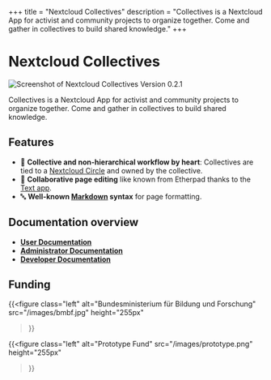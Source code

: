 +++
title = "Nextcloud Collectives"
description = "Collectives is a Nextcloud App for activist and community projects to organize together. Come and gather in collectives to build shared knowledge."
+++

# Nextcloud Collectives

![Screenshot of Nextcloud Collectives Version 0.2.1](/images/screenshot.png)

Collectives is a Nextcloud App for activist and community projects to
organize together. Come and gather in collectives to build shared knowledge.

## Features

* 👥 **Collective and non-hierarchical workflow by heart**: Collectives are
  tied to a [Nextcloud Circle](https://github.com/nextcloud/circles) and
  owned by the collective.
* 📝 **Collaborative page editing** like known from Etherpad thanks to the
  [Text app](https://github.com/nextcloud/text).
* 🔤 **Well-known [Markdown](https://en.wikipedia.org/wiki/Markdown) syntax**
  for page formatting.

## Documentation overview

* [**User Documentation**](usage/)
* [**Administrator Documentation**](administration/)
* [**Developer Documentation**](development/)

## Funding

{{<figure
  class="left"
  alt="Bundesministerium für Bildung und Forschung"
  src="/images/bmbf.jpg"
  height="255px"
>}}

{{<figure
  class="left"
  alt="Prototype Fund"
  src="/images/prototype.png"
  height="255px"
>}}
